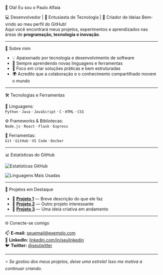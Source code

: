 👋 Olá! Eu sou o Paulo Alfaia

💻 Desenvolvedor | 🚀 Entusiasta de Tecnologia | 🎨 Criador de Ideias
Bem-vindo ao meu perfil do GitHub!  
Aqui você encontrará meus projetos, experimentos e aprendizados nas áreas de **programação, tecnologia e inovação**.

---

🌟 Sobre mim

- 💡 Apaixonado por tecnologia e desenvolvimento de software  
- 🧠 Sempre aprendendo novas linguagens e ferramentas  
- 🎯 Foco em criar soluções práticas e bem estruturadas  
- 🌍 Acredito que a colaboração e o conhecimento compartilhado movem o mundo

---

🛠️ Tecnologias e Ferramentas

💬 Linguagens:  
`Python` · `Java` · `JavaScript` · `C` · `HTML` · `CSS`

⚙️ Frameworks & Bibliotecas:  
`Node.js` · `React` · `Flask` · `Express`

🧰 Ferramentas:  
`Git` · `GitHub` · `VS Code` · `Docker`

---

📊 Estatísticas do GitHub

![Estatísticas GitHub](https://github-readme-stats.vercel.app/api?username=PauloAlfaia&show_icons=true&theme=radical)

![Linguagens Mais Usadas](https://github-readme-stats.vercel.app/api/top-langs/?username=PauloAlfaia&layout=compact&theme=radical)

---

🚀 Projetos em Destaque

- 🔹 [**Projeto 1**](#) — Breve descrição do que ele faz  
- 🔹 [**Projeto 2**](#) — Outro projeto interessante  
- 🔹 [**Projeto 3**](#) — Uma ideia criativa em andamento  

---

🌐 Conecte-se comigo

📫 **E-mail:** [seuemail@exemplo.com](mailto:seuemail@exemplo.com)  
💼 **LinkedIn:** [linkedin.com/in/seulinkedin](https://linkedin.com/in/seulinkedin)  
🐦 **Twitter:** [@seutwitter](https://twitter.com/seutwitter)

---

⭐ *Se gostou dos meus projetos, deixe uma estrela! Isso me motiva a continuar criando.*  
